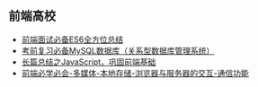 ## 前端高校

* [前端面试必备ES6全方位总结](https://mp.weixin.qq.com/s/68iG9LWXKzp7x4wyy5McJA)
* [考前复习必备MySQL数据库（关系型数据库管理系统）](https://mp.weixin.qq.com/s/7o4-irgWosLRJ1GLTo3gmw)
* [长篇总结之JavaScript，巩固前端基础](https://mp.weixin.qq.com/s/lphythZhxUxi1TQiFT6Hpg)
* [前端必学必会-多媒体-本地存储-浏览器与服务器的交互-通信功能](https://mp.weixin.qq.com/s/cTsaN9kbu9qHk_weaPKkoQ)
